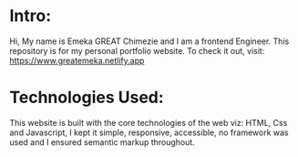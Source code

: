 # Intro:
Hi, My name is Emeka GREAT Chimezie and I am a frontend Engineer. This repository is for my personal portfolio website. To check it out, visit: https://www.greatemeka.netlify.app

# Technologies Used:
This website is built with the core technologies of the web viz: HTML, Css and Javascript, I kept it simple, responsive, accessible, no framework was used and I ensured semantic markup throughout.
